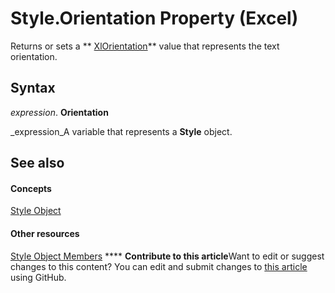 
# Style.Orientation Property (Excel)

Returns or sets a  ** [XlOrientation](a160f0d2-7c3c-4206-dbc2-a6a456e177d3.md)** value that represents the text orientation.


## Syntax

 _expression_. **Orientation**

 _expression_A variable that represents a  **Style** object.


## See also


#### Concepts


 [Style Object](3c1e9184-0075-5f46-9a1a-0b61d874d1f8.md)
#### Other resources


 [Style Object Members](78f477c9-4033-e7c5-fc3d-7ba025392d31.md)
****   **Contribute to this article**Want to edit or suggest changes to this content? You can edit and submit changes to  [this article](https://github.com/jhershey00/VBA_Excel_Test/OpenXMLCon/articles/ce3fc4ec-fe2a-679d-3b8e-1ca2fe1dd39a.md) using GitHub.

